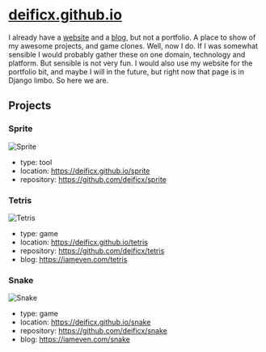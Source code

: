 # [deificx.github.io](https://deificx.github.io)

I already have a [website](https://alander.org) and a [blog](https://iameven.com), but not a portfolio.
A place to show of my awesome projects, and game clones.
Well, now I do.
If I was somewhat sensible I would probably gather these on one domain, technology and platform.
But sensible is not very fun.
I would also use my website for the portfolio bit, and maybe I will in the future, but right now that page is in Django limbo.
So here we are.


## Projects

### Sprite

<img src="https://github.com/deificx/deificx.github.io/blob/master/images/sprite.png" alt="Sprite">

- type: tool
- location: https://deificx.github.io/sprite
- repository: https://github.com/deificx/sprite



### Tetris

<img src="https://github.com/deificx/deificx.github.io/blob/master/images/tetris.png" alt="Tetris">

- type: game
- location: https://deificx.github.io/tetris
- repository: https://github.com/deificx/tetris
- blog: https://iameven.com/tetris


### Snake

<img src="https://github.com/deificx/deificx.github.io/blob/master/images/snake.png" alt="Snake">

- type: game
- location: https://deificx.github.io/snake
- repository: https://github.com/deificx/snake
- blog: https://iameven.com/snake


